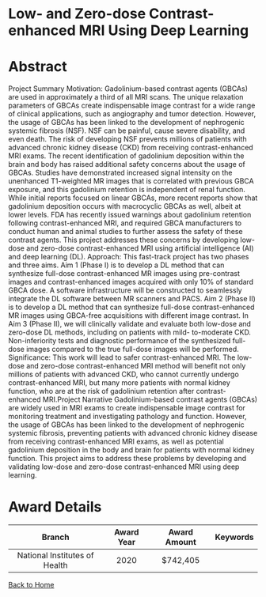 
Low- and Zero-dose Contrast-enhanced MRI Using Deep Learning
============================================================

# Abstract


Project Summary
Motivation: Gadolinium-based contrast agents (GBCAs) are used in approximately a
third of all MRI scans. The unique relaxation parameters of GBCAs create indispensable
image contrast for a wide range of clinical applications, such as angiography and tumor
detection. However, the usage of GBCAs has been linked to the development of
nephrogenic systemic fibrosis (NSF). NSF can be painful, cause severe disability, and
even death. The risk of developing NSF prevents millions of patients with advanced
chronic kidney disease (CKD) from receiving contrast-enhanced MRI exams. The recent
identification of gadolinium deposition within the brain and body has raised additional
safety concerns about the usage of GBCAs. Studies have demonstrated increased signal
intensity on the unenhanced T1-weighted MR images that is correlated with previous
GBCA exposure, and this gadolinium retention is independent of renal function. While
initial reports focused on linear GBCAs, more recent reports show that gadolinium
deposition occurs with macrocyclic GBCAs as well, albeit at lower levels. FDA has
recently issued warnings about gadolinium retention following contrast-enhanced MRI,
and required GBCA manufacturers to conduct human and animal studies to further
assess the safety of these contrast agents. This project addresses these concerns by
developing low-dose and zero-dose contrast-enhanced MRI using artificial intelligence
(AI) and deep learning (DL).
Approach: This fast-track project has two phases and three aims. Aim 1 (Phase I) is to
develop a DL method that can synthesize full-dose contrast-enhanced MR images using
pre-contrast images and contrast-enhanced images acquired with only 10% of standard
GBCA dose. A software infrastructure will be constructed to seamlessly integrate the DL
software between MR scanners and PACS. Aim 2 (Phase II) is to develop a DL method
that can synthesize full-dose contrast-enhanced MR images using GBCA-free
acquisitions with different image contrast. In Aim 3 (Phase II), we will clinically validate
and evaluate both low-dose and zero-dose DL methods, including on patients with mild-
to-moderate CKD. Non-inferiority tests and diagnostic performance of the synthesized
full-dose images compared to the true full-dose images will be performed.
Significance: This work will lead to safer contrast-enhanced MRI. The low-dose and
zero-dose contrast-enhanced MRI method will benefit not only millions of patients with
advanced CKD, who cannot currently undergo contrast-enhanced MRI, but many more
patients with normal kidney function, who are at the risk of gadolinium retention after
contrast-enhanced MRI.Project Narrative
Gadolinium-based contrast agents (GBCAs) are widely used in MRI exams to create
indispensable image contrast for monitoring treatment and investigating pathology and
function. However, the usage of GBCAs has been linked to the development of
nephrogenic systemic fibrosis, preventing patients with advanced chronic kidney disease
from receiving contrast-enhanced MRI exams, as well as potential gadolinium deposition
in the body and brain for patients with normal kidney function. This project aims to address
these problems by developing and validating low-dose and zero-dose contrast-enhanced
MRI using deep learning.  

# Award Details

|Branch|Award Year|Award Amount|Keywords|
| :---: | :---: | :---: | :---: |
|National Institutes of Health|2020|$742,405||
  
  


[Back to Home](https://github.com/chrischow/dod_sbir_awards/JH/#2528)